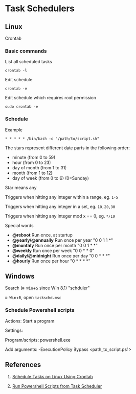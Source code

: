 # Task Schedulers

## Linux

Crontab

### Basic commands

List all scheduled tasks

```
crontab -l
```

Edit schedule

```
crontab -e
```

Edit schedule which requires root permission

```
sudo crontab -e
```

### Schedule

Example

```
* * * * * /bin/bash -c "/path/to/script.sh"
```

The stars represent different date parts in the following order:

* minute (from 0 to 59)
* hour (from 0 to 23)
* day of month (from 1 to 31)
* month (from 1 to 12)
* day of week (from 0 to 6) (0=Sunday)

Star means any

Triggers when hitting any integer within a range, eg. ```1-5```

Triggers when hitting any integer in a set, eg. ```10,20,30```

Triggers when hitting any integer mod x == 0, eg. ```*/10```

Special words

* **@reboot** Run once, at startup
* **@yearly/@annually** Run once per year "0 0 1 1 *"
* **@monthly** Run once per month "0 0 1 * *"
* **@weekly** Run once per week "0 0 * * 0"
* **@daily/@midnight** Run once per day "0 0 * * *"
* **@hourly** Run once per hour "0 * * * *"

## Windows

Search (```⊞ Win```+```S``` since Win 8.1) "schduler"

```⊞ Win```+```R```, open ```taskschd.msc```

### Schedule Powershell scripts

Actions: Start a program

Settings:

Program/scripts: powershell.exe

Add arguments: -ExecutionPolicy Bypass <path_to_script.ps1>

## References

1. [Schedule Tasks on Linux Using Crontab](http://kvz.io/blog/2007/07/29/schedule-tasks-on-linux-using-crontab/)

1. [Run Powershell Scripts from Task Scheduler](https://community.spiceworks.com/how_to/17736-run-powershell-scripts-from-task-scheduler)
